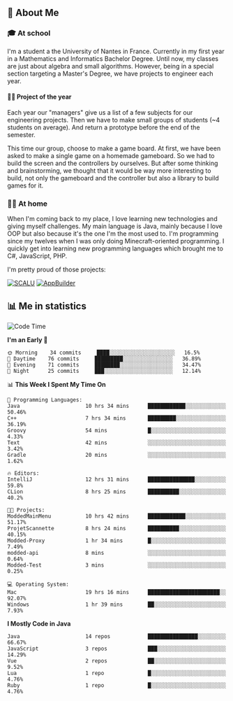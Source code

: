 ## 👀 About Me

### 🎓 At school

I'm a student a the University of Nantes in France. Currently in my first year in a Mathematics and Informatics Bachelor Degree. Until now, my classes are just about algebra and small algorithms. However, being in a special section targeting a Master's Degree, we have projects to engineer each year. 

#### 🔧🔬 Project of the year

Each year our "managers" give us a list of a few subjects for our engineering projects. Then we have to make small groups of students (~4 students on average). And return a prototype before the end of the semester.

This time our group, choose to make a game board. At first, we have been asked to make a single game on a homemade gameboard. So we had to build the screen and the controllers by ourselves. 
But after some thinking and brainstorming, we thought that it would be way more interesting to build, not only the gameboard and the controller but also a library to build games for it.

### 👨‍💻 At home

When I'm coming back to my place, I love learning new technologies and giving myself challenges. My main language is Java, mainly because I love OOP but also because it's the one I'm the most used to. I'm programming since my twelves when I was only doing Minecraft-oriented programming.  I quickly get into learning new programming languages which brought me to C#, JavaScript, PHP. 

I'm pretty proud of those projects:

[![SCALU](https://github-readme-stats.vercel.app/api/pin?username=renardfute&repo=SCALU)](https://github.com/renardfute/scalu)
[![AppBuilder](https://github-readme-stats.vercel.app/api/pin?username=pulsedev2&repo=AppBuilder)](https://github.com/pulsedev2/AppBuilder)

## 📊 Me in statistics
<!--START_SECTION:waka-->
![Code Time](http://img.shields.io/badge/Code%20Time-99%20hrs%2032%20mins-blue)

**I'm an Early 🐤** 

```text
🌞 Morning    34 commits     ████░░░░░░░░░░░░░░░░░░░░░   16.5% 
🌆 Daytime    76 commits     █████████░░░░░░░░░░░░░░░░   36.89% 
🌃 Evening    71 commits     ████████░░░░░░░░░░░░░░░░░   34.47% 
🌙 Night      25 commits     ███░░░░░░░░░░░░░░░░░░░░░░   12.14%

```


📊 **This Week I Spent My Time On** 

```text
💬 Programming Languages: 
Java                     10 hrs 34 mins      ████████████░░░░░░░░░░░░░   50.46% 
C++                      7 hrs 34 mins       █████████░░░░░░░░░░░░░░░░   36.19% 
Groovy                   54 mins             █░░░░░░░░░░░░░░░░░░░░░░░░   4.33% 
Text                     42 mins             ░░░░░░░░░░░░░░░░░░░░░░░░░   3.42% 
Gradle                   20 mins             ░░░░░░░░░░░░░░░░░░░░░░░░░   1.62%

🔥 Editors: 
IntelliJ                 12 hrs 31 mins      ███████████████░░░░░░░░░░   59.8% 
CLion                    8 hrs 25 mins       ██████████░░░░░░░░░░░░░░░   40.2%

🐱‍💻 Projects: 
ModdedMainMenu           10 hrs 42 mins      ████████████░░░░░░░░░░░░░   51.17% 
ProjetScannette          8 hrs 24 mins       ██████████░░░░░░░░░░░░░░░   40.15% 
Modded-Proxy             1 hr 34 mins        █░░░░░░░░░░░░░░░░░░░░░░░░   7.49% 
modded-api               8 mins              ░░░░░░░░░░░░░░░░░░░░░░░░░   0.64% 
Modded-Test              3 mins              ░░░░░░░░░░░░░░░░░░░░░░░░░   0.25%

💻 Operating System: 
Mac                      19 hrs 16 mins      ███████████████████████░░   92.07% 
Windows                  1 hr 39 mins        ██░░░░░░░░░░░░░░░░░░░░░░░   7.93%

```

**I Mostly Code in Java** 

```text
Java                     14 repos            ████████████████░░░░░░░░░   66.67% 
JavaScript               3 repos             ███░░░░░░░░░░░░░░░░░░░░░░   14.29% 
Vue                      2 repos             ██░░░░░░░░░░░░░░░░░░░░░░░   9.52% 
Lua                      1 repo              █░░░░░░░░░░░░░░░░░░░░░░░░   4.76% 
Ruby                     1 repo              █░░░░░░░░░░░░░░░░░░░░░░░░   4.76%

```



<!--END_SECTION:waka-->
